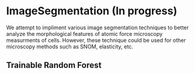 # ImageSegmentation (In progress)

We attempt to impliment various image segmentation techniques to better analyze the morphological features of atomic force microscopy measurments of cells. However, these technique could be used for other microscopy methods such as SNOM, elasticity, etc.

## Trainable Random Forest
